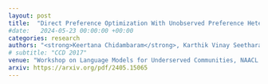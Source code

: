 ```yaml
---
layout: post
title:  "Direct Preference Optimization With Unobserved Preference Heterogeneity"
#date:   2024-05-23 00:00:00 +00:00
categories: research
authors: "<strong>Keertana Chidambaram</strong>, Karthik Vinay Seetharaman, Vasilis Syrgkanis"
# subtitle: "CCD 2017"
venue: "Workshop on Language Models for Underserved Communities, NAACL (Oral)"
arxiv: https://arxiv.org/pdf/2405.15065
---
```

<!-- Technical and design details of the Intel RealSense R200 and D400 series -->

<!-- I wrote a paper describing the details of a family of RGBD cameras, ASICs and algorithms produced by Intel. It was submitted and accepted to CCD 2017, a CVPR 2017 Workshop. My coauthors were all senior management at Intel and the paper was written to inform the academic community of issues, challenges and priorities in building stereoscopic depth cameras for production use. We highlight state-of-the-art performance on modern datasets, on certain metrics, along with establishing baselines for new datasets and evaluation metrics for depth cameras in general. -->
